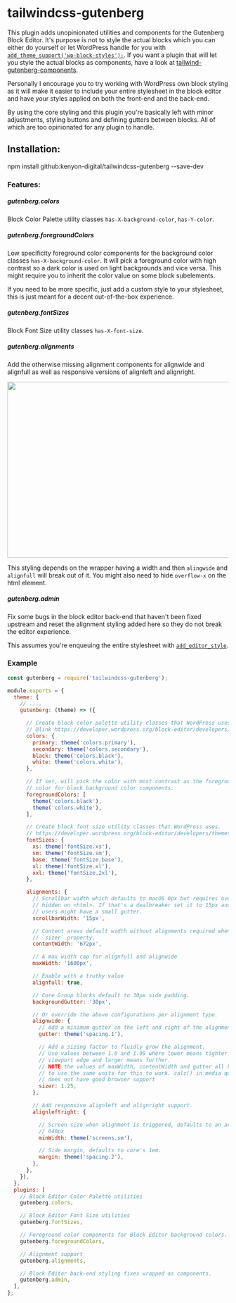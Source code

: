 # tailwindcss-gutenberg

This plugin adds unopinionated utilities and components for the Gutenberg Block Editor. It's purpose is not to style the actual blocks which you can either do yourself or let WordPress handle for you with [`add_theme_support('wp-block-styles');`](https://developer.wordpress.org/block-editor/developers/themes/theme-support/#default-block-styles). If you want a plugin that will let you style the actual blocks as components, have a look at [tailwind-gutenberg-components](https://github.com/kellymears/tailwind-gutenberg-components).

Personally I encourage you to try working with WordPress own block styling as it will make it easier to include your entire stylesheet in the block editor and have your styles applied on both the front-end and the back-end.

By using the core styling and this plugin you're basically left with minor adjustments, styling buttons and defining gutters between blocks. All of which are too opinionated for any plugin to handle.

## Installation:

npm install github:kenyon-digital/tailwindcss-gutenberg --save-dev

### Features:

##### gutenberg.colors

Block Color Palette utility classes `has-X-background-color`, `has-Y-color`.

##### gutenberg.foregroundColors

Low specificity foreground color components for the background color classes `has-X-background-color`. It will pick a foreground color with high contrast so a dark color is used on light backgrounds and vice versa. This might require you to inherit the color value on some block subelements.

If you need to be more specific, just add a custom style to your stylesheet, this is just meant for a decent out-of-the-box experience.

##### gutenberg.fontSizes

Block Font Size utility classes `has-X-font-size`.

##### gutenberg.alignments

Add the otherwise missing alignment components for alignwide and alignfull as well as responsive versions of alignleft and alignright.

<img src="https://i.imgur.com/xwCnjVz.gif" width="640" height="400">

This styling depends on the wrapper having a width and then `alingwide` and `alignfull` will break out of it. You might also need to hide `overflow-x` on the html element.

##### gutenberg.admin

Fix some bugs in the block editor back-end that haven't been fixed upstream and reset the alignment styling added here so they do not break the editor experience.

This assumes you're enqueuing the entire stylesheet with [`add_editor_style`](https://developer.wordpress.org/block-editor/developers/themes/theme-support/#enqueuing-the-editor-style).

### Example

```js
const gutenberg = require('tailwindcss-gutenberg');

module.exports = {
  theme: {
    // ....
    gutenberg: (theme) => ({

      // Create block color palette utility classes that WordPress uses.
      // @link https://developer.wordpress.org/block-editor/developers/themes/theme-support/#block-color-palettes
      colors: {
        primary: theme('colors.primary'),
        secondary: theme('colors.secondary'),
        black: theme('colors.black'),
        white: theme('colors.white'),
      },

      // If set, will pick the color with most contrast as the foreground text
      // color for block background color components.
      foregroundColors: [
        theme('colors.black'),
        theme('colors.white'),
      ],

      // Create block font size utility classes that WordPress uses.
      // https://developer.wordpress.org/block-editor/developers/themes/theme-support/#block-font-sizes
      fontSizes: {
        xs: theme('fontSize.xs'),
        sm: theme('fontSize.sm'),
        base: theme('fontSize.base'),
        xl: theme('fontSize.xl'),
        xxl: theme('fontSize.2xl'),
      },

      alignments: {
        // Scrollbar width which defaults to macOS 0px but requires overflow-x
        // hidden on <html>. If that's a dealbreaker set it to 15px and some
        // users might have a small gutter.
        scrollbarWidth: '15px',

        // Content areas default width without alignments required when using
        // `sizer` property.
        contentWidth: '672px',

        // A max width cap for alignfull and alignwide
        maxWidth: '1600px',

        // Enable with a truthy value
        alignfull: true,

        // Core Group blocks default to 30px side padding.
        backgroundGutter: '30px',

        // Or override the above configurations per alignment type.
        alignwide: {
          // Add a minimum gutter on the left and right of the alignment
          gutter: theme('spacing.1'),

          // Add a sizing factor to fluidly grow the alignment.
          // Use values between 1.0 and 1.99 where lower means tighter to
          // viewport edge and larger means further.
          // NOTE the values of maxWidth, contentWidth and gutter all have
          // to use the same units for this to work. calc() in media queries
          // does not have good browser support
          sizer: 1.25,
        },

        // Add responsive alignleft and alignright support.
        alignleftright: {

          // Screen size when alignment is triggered, defaults to an arbitrary
          // 640px
          minWidth: theme('screens.sm'),

          // Side margin, defaults to core's 1em.
          margin: theme('spacing.2'),
        },
      },
    }),
  },
  plugins: [
    // Block Editor Color Palette utilities
    gutenberg.colors,

    // Block Editor Font Size utilities
    gutenberg.fontSizes,

    // Foreground color components for Block Editor background colors.
    gutenberg.foregroundColors,

    // Alignment support
    gutenberg.alignments,

    // Block Editor back-end styling fixes wrapped as components.
    gutenberg.admin,
  ],
};
```
